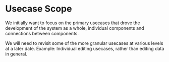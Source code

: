 # Usecase Scope

We initially want to focus on the primary usecases that drove the development of the system as a whole, individual components and connections between components.

We will need to revisit some of the more granular usecases at various levels at a later date. Example: Individual editing usecases, rather than editing data in general.
